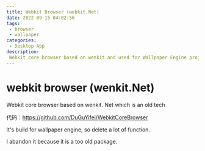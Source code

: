 ```yaml
---
title: Webkit Browser (webkit.Net)
date: 2022-09-15 04:02:56
tags:
 - browser
 - wallpaper
categories:
 - Desktop App
description:
 Webkit core browser based on wenkit and used for Wallpaper Engine project. But I abandon it and use cefsharp later.
---
```


# webkit browser (wenkit.Net)
Webkit core browser based on wenkit. Net which is an old tech

代码：https://github.com/DuGuYifei/WebkitCoreBrowser

It's build for wallpaper engine, so delete a lot of function. 

I abandon it because it is a too old package.